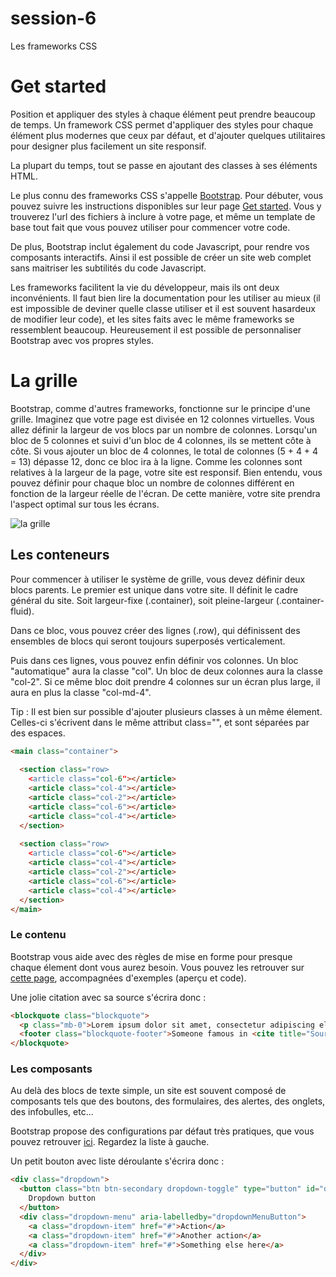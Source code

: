 # session-6

Les frameworks CSS

# Get started

Position et appliquer des styles à chaque élément peut prendre beaucoup de temps. Un framework CSS permet d'appliquer des styles pour chaque élément plus modernes que ceux par défaut, et d'ajouter quelques utilitaires pour designer plus facilement un site responsif.

La plupart du temps, tout se passe en ajoutant des classes à ses éléments HTML.

Le plus connu des frameworks CSS s'appelle [Bootstrap](https://getbootstrap.com/). Pour débuter, vous pouvez suivre les instructions disponibles sur leur page [Get started](https://getbootstrap.com/docs/4.0/getting-started/introduction/). Vous y trouverez l'url des fichiers à inclure à votre page, et même un template de base tout fait que vous pouvez utiliser pour commencer votre code.

De plus, Bootstrap inclut également du code Javascript, pour rendre vos composants interactifs. Ainsi il est possible de créer un site web complet sans maitriser les subtilités du code Javascript.

Les frameworks facilitent la vie du développeur, mais ils ont deux inconvénients. Il faut bien lire la documentation pour les utiliser au mieux (il est impossible de deviner quelle classe utiliser et il est souvent hasardeux de modifier leur code), et les sites faits avec le même frameworks se ressemblent beaucoup. Heureusement il est possible de personnaliser Bootstrap avec vos propres styles.

# La grille

Bootstrap, comme d'autres frameworks, fonctionne sur le principe d'une grille. Imaginez que votre page est divisée en 12 colonnes virtuelles. Vous allez définir la largeur de vos blocs par un nombre de colonnes. Lorsqu'un bloc de 5 colonnes et suivi d'un bloc de 4 colonnes, ils se mettent côte à côte. Si vous ajouter un bloc de 4 colonnes, le total de colonnes (5 + 4 + 4 = 13) dépasse 12, donc ce bloc ira à la ligne. Comme les colonnes sont relatives à la largeur de la page, votre site est responsif. Bien entendu, vous pouvez définir pour chaque bloc un nombre de colonnes différent en fonction de la largeur réelle de l'écran. De cette manière, votre site prendra l'aspect optimal sur tous les écrans.

![la grille](http://www.geeksforgeeks.org/wp-content/uploads/boot.png)

## Les conteneurs

Pour commencer à utiliser le système de grille, vous devez définir deux blocs parents. Le premier est unique dans votre site. Il définit le cadre général du site. Soit largeur-fixe (.container), soit pleine-largeur (.container-fluid).

Dans ce bloc, vous pouvez créer des lignes (.row), qui définissent des ensembles de blocs qui seront toujours superposés verticalement.

Puis dans ces lignes, vous pouvez enfin définir vos colonnes. Un bloc "automatique" aura la classe "col". Un bloc de deux colonnes aura la classe "col-2". Si ce même bloc doit prendre 4 colonnes sur un écran plus large, il aura en plus la classe "col-md-4".

Tip : Il est bien sur possible d'ajouter plusieurs classes à un même élement. Celles-ci s'écrivent dans le même attribut class="", et sont séparées par des espaces.

```html
<main class="container">
  
  <section class="row>
    <article class="col-6"></article>
    <article class="col-4"></article>
    <article class="col-2"></article>
    <article class="col-6"></article>
    <article class="col-4"></article>
  </section>
  
  <section class="row>
    <article class="col-6"></article>
    <article class="col-4"></article>
    <article class="col-2"></article>
    <article class="col-6"></article>
    <article class="col-4"></article>
  </section>
</main>
```

### Le contenu

Bootstrap vous aide avec des règles de mise en forme pour presque chaque élement dont vous aurez besoin. Vous pouvez les retrouver sur [cette page](https://getbootstrap.com/docs/4.0/content/reboot/), accompagnées d'exemples (aperçu et code).

Une jolie citation avec sa source s'écrira donc : 

```html
<blockquote class="blockquote">
  <p class="mb-0">Lorem ipsum dolor sit amet, consectetur adipiscing elit. Integer posuere erat a ante.</p>
  <footer class="blockquote-footer">Someone famous in <cite title="Source Title">Source Title</cite></footer>
</blockquote>
```

### Les composants

Au delà des blocs de texte simple, un site est souvent composé de composants tels que des boutons, des formulaires, des alertes, des onglets, des infobulles, etc...

Bootstrap propose des configurations par défaut très pratiques, que vous pouvez retrouver [ici](https://getbootstrap.com/docs/4.0/components/buttons/). Regardez la liste à gauche.

Un petit bouton avec liste déroulante s'écrira donc : 

```html
<div class="dropdown">
  <button class="btn btn-secondary dropdown-toggle" type="button" id="dropdownMenuButton" data-toggle="dropdown" aria-haspopup="true" aria-expanded="false">
    Dropdown button
  </button>
  <div class="dropdown-menu" aria-labelledby="dropdownMenuButton">
    <a class="dropdown-item" href="#">Action</a>
    <a class="dropdown-item" href="#">Another action</a>
    <a class="dropdown-item" href="#">Something else here</a>
  </div>
</div>
```
